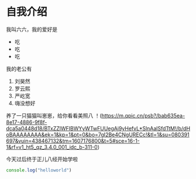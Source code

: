 # 自我介绍
我叫六六，我的爱好是
* 吃
* 吃
* 吃

我的老公有
1. 刘昊然
2. 罗云熙
3. 严屹宽
4. 嗨没想好

养了一只猫猫叫崽崽，给你看看美照八
！(https://m.qpic.cn/psb?/bab635ea-8e17-4886-9f8f-dca5a0448d18/BTxZZlWFIBWYyWTwFUUegAj9yHefvL*SlnAalSfdTtM!/b/dHoBAAAAAAAA&ek=1&kp=1&pt=0&bo=7gI2Be4CNgURECc!&tl=1&su=080391697&vuin=438467132&tm=1607176800&t=5#sce=16-1-1&rf=v1_ht5_qz_3.4.0_001_idc_b-311-0)

今天过后终于正儿八经开始学啦
```javascript
console.log("helloworld")
```
